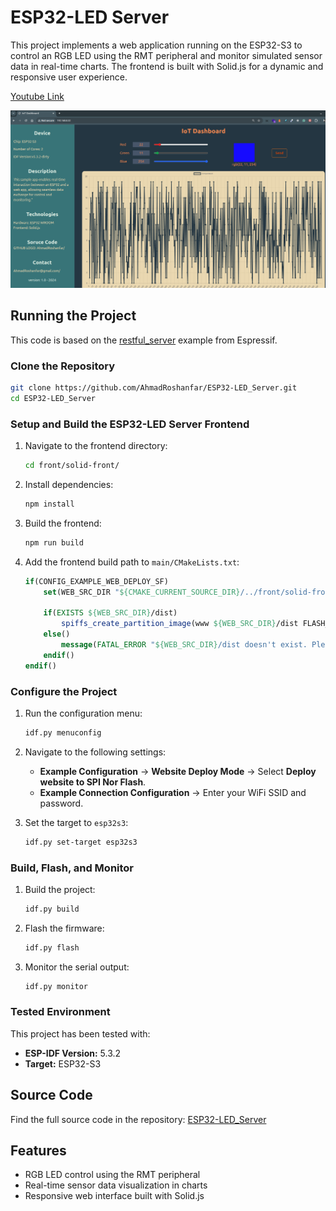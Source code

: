# ESP32-LED Server

This project implements a web application running on the ESP32-S3 to control an RGB LED using the RMT peripheral and monitor simulated sensor data in real-time charts. The frontend is built with Solid.js for a dynamic and responsive user experience.

[Youtube Link](https://youtu.be/hG_3ZQHvyVY)

![Web App](Images/web-app.png)

## Running the Project

This code is based on the [restful_server](https://github.com/espressif/esp-idf/tree/master/examples/protocols/http_server/restful_server) example from Espressif.

### Clone the Repository

```bash
git clone https://github.com/AhmadRoshanfar/ESP32-LED_Server.git
cd ESP32-LED_Server
```

### Setup and Build the ESP32-LED Server Frontend

1. Navigate to the frontend directory:

   ```bash
   cd front/solid-front/
   ```

2. Install dependencies:

   ```bash
   npm install
   ```

3. Build the frontend:

   ```bash
   npm run build
   ```

4. Add the frontend build path to `main/CMakeLists.txt`:

   ```cmake
   if(CONFIG_EXAMPLE_WEB_DEPLOY_SF)
       set(WEB_SRC_DIR "${CMAKE_CURRENT_SOURCE_DIR}/../front/solid-front")

       if(EXISTS ${WEB_SRC_DIR}/dist)
           spiffs_create_partition_image(www ${WEB_SRC_DIR}/dist FLASH_IN_PROJECT)
       else()
           message(FATAL_ERROR "${WEB_SRC_DIR}/dist doesn't exist. Please run 'npm run build' in ${WEB_SRC_DIR}")
       endif()
   endif()
   ```

### Configure the Project

1. Run the configuration menu:

   ```bash
   idf.py menuconfig
   ```

2. Navigate to the following settings:
   - **Example Configuration** -> **Website Deploy Mode** -> Select **Deploy website to SPI Nor Flash**.
   - **Example Connection Configuration** -> Enter your WiFi SSID and password.

3. Set the target to `esp32s3`:

   ```bash
   idf.py set-target esp32s3
   ```

### Build, Flash, and Monitor

1. Build the project:

   ```bash
   idf.py build
   ```

2. Flash the firmware:

   ```bash
   idf.py flash
   ```

3. Monitor the serial output:

   ```bash
   idf.py monitor
   ```

### Tested Environment

This project has been tested with:

- **ESP-IDF Version:** 5.3.2
- **Target:** ESP32-S3

## Source Code

Find the full source code in the repository: [ESP32-LED_Server](https://github.com/AhmadRoshanfar/ESP32-LED_Server)

## Features

- RGB LED control using the RMT peripheral
- Real-time sensor data visualization in charts
- Responsive web interface built with Solid.js
